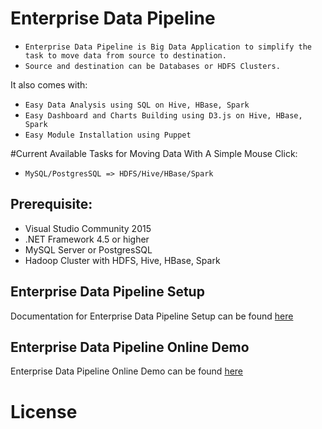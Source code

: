 # Enterprise Data Pipeline
- ```Enterprise Data Pipeline is Big Data Application to simplify the task to move data from source to destination.```
- ```Source and destination can be Databases or HDFS Clusters.```


It also comes with:
- ```Easy Data Analysis using SQL on Hive, HBase, Spark```
- ```Easy Dashboard and Charts Building using D3.js on Hive, HBase, Spark```
- ```Easy Module Installation using Puppet ```


#Current Available Tasks for Moving Data With A Simple Mouse Click:
- ```MySQL/PostgresSQL => HDFS/Hive/HBase/Spark```


## Prerequisite:
- Visual Studio Community 2015
- .NET Framework 4.5 or higher
- MySQL Server or PostgresSQL
- Hadoop Cluster with HDFS, Hive, HBase, Spark


## Enterprise Data Pipeline Setup
Documentation for Enterprise Data Pipeline Setup can be found [here]()


## Enterprise Data Pipeline Online Demo 
Enterprise Data Pipeline Online Demo can be found [here](http://142.0.252.93/sv4udatapipeline)


# License
